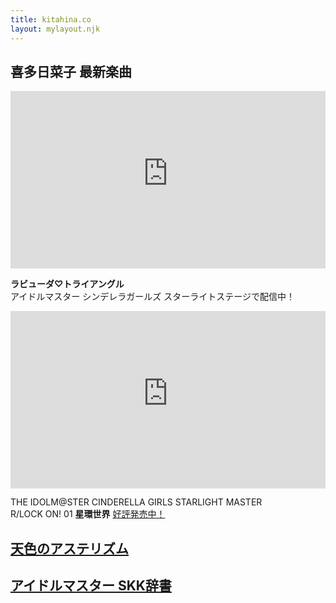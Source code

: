 ```yaml
---
title: kitahina.co
layout: mylayout.njk
---
```


## 喜多日菜子 最新楽曲

<div style="width: 100%; aspect-ratio: 16/9;">
    <!-- YouTube iframeのwidthとheightを100%に -->
    <iframe width="100%" height="100%" src="https://www.youtube-nocookie.com/embed/PtFQE0vlYFQ" title="YouTube video player" frameborder="0" allow="accelerometer; autoplay; clipboard-write; encrypted-media; gyroscope; picture-in-picture" allowfullscreen></iframe>
</div>

**ラビューダ♡トライアングル**  
アイドルマスター シンデレラガールズ スターライトステージで配信中！

<div style="width: 100%; aspect-ratio: 16/9;">
    <!-- YouTube iframeのwidthとheightを100%に -->
    <iframe width="100%" height="100%" src="https://www.youtube-nocookie.com/embed/sF2-s658jik" title="YouTube video player" frameborder="0" allow="accelerometer; autoplay; clipboard-write; encrypted-media; gyroscope; picture-in-picture" allowfullscreen></iframe>
</div>

THE IDOLM@STER CINDERELLA GIRLS STARLIGHT MASTER  
R/LOCK ON! 01 **星環世界** [好評発売中！](https://lnk.to/RLOCKON-01-CD)

## [天色のアステリズム](/aasterism)

## [アイドルマスター SKK辞書](/dict)

